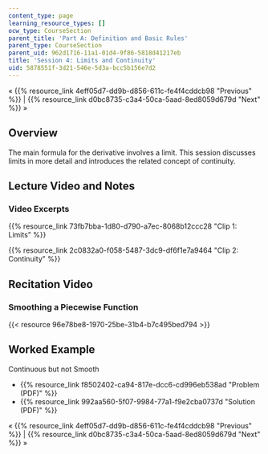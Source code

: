 ```yaml
---
content_type: page
learning_resource_types: []
ocw_type: CourseSection
parent_title: 'Part A: Definition and Basic Rules'
parent_type: CourseSection
parent_uid: 962d1716-11a1-01d4-9f86-5818d41217eb
title: 'Session 4: Limits and Continuity'
uid: 5878551f-3d21-546e-5d3a-bcc5b156e7d2
---
```


« {{% resource_link 4eff05d7-dd9b-d856-611c-fe4f4cddcb98 "Previous" %}} | {{% resource_link d0bc8735-c3a4-50ca-5aad-8ed8059d679d "Next" %}} »

Overview
--------

The main formula for the derivative involves a limit. This session discusses limits in more detail and introduces the related concept of continuity.

Lecture Video and Notes
-----------------------

### Video Excerpts

{{% resource_link 73fb7bba-1d80-d790-a7ec-8068b12ccc28 "Clip 1: Limits" %}}

{{% resource_link 2c0832a0-f058-5487-3dc9-df6f1e7a9464 "Clip 2: Continuity" %}}

Recitation Video
----------------

### Smoothing a Piecewise Function

{{< resource 96e78be8-1970-25be-31b4-b7c495bed794 >}}

Worked Example
--------------

Continuous but not Smooth

*   {{% resource_link f8502402-ca94-817e-dcc6-cd996eb538ad "Problem (PDF)" %}}
*   {{% resource_link 992aa560-5f07-9984-77a1-f9e2cba0737d "Solution (PDF)" %}}

« {{% resource_link 4eff05d7-dd9b-d856-611c-fe4f4cddcb98 "Previous" %}} | {{% resource_link d0bc8735-c3a4-50ca-5aad-8ed8059d679d "Next" %}} »